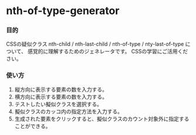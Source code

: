 # nth-of-type-generator
### 目的
CSSの疑似クラス nth-child / nth-last-child / nth-of-type / nty-last-of-type について、
感覚的に理解するためのジェネレータです。
CSSの学習にご活用ください。

### 使い方
1. 縦方向に表示する要素の数を入力する。
2. 横方向に表示する要素の数を入力する。
3. テストしたい擬似クラスを選択する。
4. 擬似クラスのカッコ内の指定方法を入力する。
5. 生成された要素をクリックすると、擬似クラスのカウント対象外に指定することができる。
